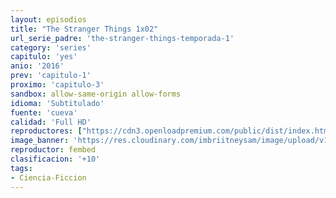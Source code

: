 ```yaml
---
layout: episodios
title: "The Stranger Things 1x02"
url_serie_padre: 'the-stranger-things-temporada-1'
category: 'series'
capitulo: 'yes'
anio: '2016'
prev: 'capitulo-1'
proximo: 'capitulo-3'
sandbox: allow-same-origin allow-forms
idioma: 'Subtitulado'
fuente: 'cueva'
calidad: 'Full HD'
reproductores: ["https://cdn3.openloadpremium.com/public/dist/index.html?id=9e57c9ce538efbfd91baf3680a758a0e"]
image_banner: 'https://res.cloudinary.com/imbriitneysam/image/upload/v1546468955/stranger1-banner-min.jpg'
reproductor: fembed
clasificacion: '+10'
tags:
- Ciencia-Ficcion
---
```











